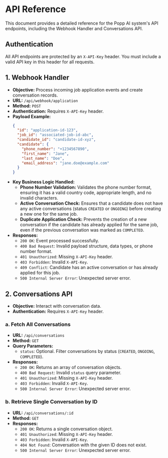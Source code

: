 # API Reference

This document provides a detailed reference for the Popp AI system's API endpoints, including the Webhook Handler and Conversations API.

## Authentication

All API endpoints are protected by an `X-API-Key` header. You must include a valid API key in this header for all requests.

## 1. Webhook Handler

- **Objective:** Process incoming job application events and create conversation records.
- **URL:** `/api/webhook/application`
- **Method:** `POST`
- **Authentication:** Requires `X-API-Key` header.
- **Payload Example:**
  ```json
  {
    "id": "application-id-123",
    "job_id": "associated-job-id-abc",
    "candidate_id": "candidate-id-xyz",
    "candidate": {
      "phone_number": "+1234567890",
      "first_name": "Jane",
      "last_name": "Doe",
      "email_address": "jane.doe@example.com"
    }
  }
  ```
- **Key Business Logic Handled:**
  - **Phone Number Validation:** Validates the phone number format, ensuring it has a valid country code, appropriate length, and no invalid characters.
  - **Active Conversation Check:** Ensures that a candidate does not have any active conversations (status `CREATED` or `ONGOING`) before creating a new one for the same job.
  - **Duplicate Application Check:** Prevents the creation of a new conversation if the candidate has already applied for the same job, even if the previous conversation was marked as `COMPLETED`.
- **Responses:**
  - `200 OK`: Event processed successfully.
  - `400 Bad Request`: Invalid payload structure, data types, or phone number format.
  - `401 Unauthorized`: Missing `X-API-Key` header.
  - `403 Forbidden`: Invalid `X-API-Key`.
  - `409 Conflict`: Candidate has an active conversation or has already applied for this job.
  - `500 Internal Server Error`: Unexpected server error.

## 2. Conversations API

- **Objective:** Interact with conversation data.
- **Authentication:** Requires `X-API-Key` header.

### a. Fetch All Conversations

- **URL:** `/api/conversations`
- **Method:** `GET`
- **Query Parameters:**
  - `status`: Optional. Filter conversations by status (`CREATED`, `ONGOING`, `COMPLETED`).
- **Responses:**
  - `200 OK`: Returns an array of conversation objects.
  - `400 Bad Request`: Invalid `status` query parameter.
  - `401 Unauthorized`: Missing `X-API-Key` header.
  - `403 Forbidden`: Invalid `X-API-Key`.
  - `500 Internal Server Error`: Unexpected server error.

### b. Retrieve Single Conversation by ID

- **URL:** `/api/conversations/:id`
- **Method:** `GET`
- **Responses:**
  - `200 OK`: Returns a single conversation object.
  - `401 Unauthorized`: Missing `X-API-Key` header.
  - `403 Forbidden`: Invalid `X-API-Key`.
  - `404 Not Found`: Conversation with the given ID does not exist.
  - `500 Internal Server Error`: Unexpected server error.
